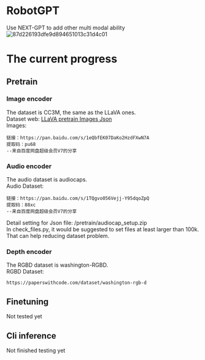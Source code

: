 # RobotGPT
 Use NEXT-GPT to add other multi modal ability
 ![87d226193dfe9d894651013c31d4c01](https://github.com/HanyangZhong/NExT-GPT/assets/119017394/84ea71b8-0b08-49fe-8324-097b5a89a028)

# The current progress 
## Pretrain
### Image encoder
The dataset is CC3M,  the same as the LLaVA ones.  
Dataset web: [LLaVA pretrain Images Json](https://huggingface.co/datasets/liuhaotian/LLaVA-CC3M-Pretrain-595K)  
Images:    
```
链接：https://pan.baidu.com/s/1eQbfEK07DaKo2HzdFXwN7A 
提取码：pu68 
--来自百度网盘超级会员V7的分享
```
### Audio encoder
The audio dataset is audiocaps.  
Audio Dataset:   
```
链接：https://pan.baidu.com/s/1TQgvo056Vejj-Y95dqoZpQ 
提取码：88xc 
--来自百度网盘超级会员V7的分享
```
Detail setting for Json file: /pretrain/audiocap_setup.zip  
In check_files.py, it would be suggested to set files at least larger than 100k.  
That can help reducing dataset problem.

### Depth encoder
The RGBD dataset is washington-RGBD.  
RGBD Dataset:   
```
https://paperswithcode.com/dataset/washington-rgb-d
```

## Finetuning
Not tested yet

## Cli inference
Not finished testing yet
